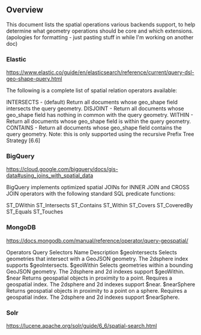 ## Overview

This document lists the spatial operations various backends support, to help determine what geometry operations should be core
and which extensions. (apologies for formatting - just pasting stuff in while I'm working on another doc)

### Elastic
https://www.elastic.co/guide/en/elasticsearch/reference/current/query-dsl-geo-shape-query.html

The following is a complete list of spatial relation operators available:

INTERSECTS - (default) Return all documents whose geo_shape field intersects the query geometry.
DISJOINT - Return all documents whose geo_shape field has nothing in common with the query geometry.
WITHIN - Return all documents whose geo_shape field is within the query geometry.
CONTAINS - Return all documents whose geo_shape field contains the query geometry. Note: this is only supported using the recursive Prefix Tree Strategy [6.6]

### BigQuery
https://cloud.google.com/bigquery/docs/gis-data#using_joins_with_spatial_data

BigQuery implements optimized spatial JOINs for INNER JOIN and CROSS JOIN operators with the following standard SQL predicate functions:

ST_DWithin
ST_Intersects
ST_Contains
ST_Within
ST_Covers
ST_CoveredBy
ST_Equals
ST_Touches

### MongoDB
https://docs.mongodb.com/manual/reference/operator/query-geospatial/

Operators
Query Selectors
Name	Description
$geoIntersects	Selects geometries that intersect with a GeoJSON geometry. The 2dsphere index supports $geoIntersects.
$geoWithin	Selects geometries within a bounding GeoJSON geometry. The 2dsphere and 2d indexes support $geoWithin.
$near	Returns geospatial objects in proximity to a point. Requires a geospatial index. The 2dsphere and 2d indexes support $near.
$nearSphere	Returns geospatial objects in proximity to a point on a sphere. Requires a geospatial index. The 2dsphere and 2d indexes support $nearSphere.

### Solr
https://lucene.apache.org/solr/guide/6_6/spatial-search.html

